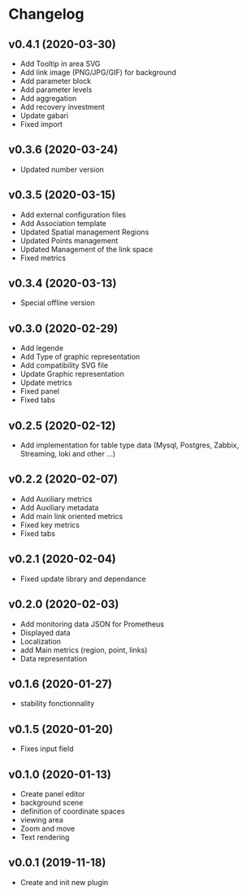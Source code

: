 # Changelog

## v0.4.1 (2020-03-30)

- Add Tooltip in area SVG
- Add link image (PNG/JPG/GIF) for background
- Add parameter block
- Add parameter levels
- Add aggregation
- Add recovery investment 
- Update gabari
- Fixed import

## v0.3.6 (2020-03-24)

- Updated number version

## v0.3.5 (2020-03-15)

- Add external configuration files
- Add Association template
- Updated Spatial management Regions
- Updated Points management
- Updated Management of the link space
- Fixed metrics

## v0.3.4 (2020-03-13)

- Special offline version

## v0.3.0 (2020-02-29)

- Add legende
- Add Type of graphic representation
- Add compatibility SVG file
- Update Graphic representation
- Update metrics
- Fixed panel
- Fixed tabs

## v0.2.5 (2020-02-12)

- Add implementation for table type data (Mysql, Postgres, Zabbix, Streaming, loki and other ...)

## v0.2.2 (2020-02-07)

- Add Auxiliary metrics
- Add Auxiliary metadata
- Add main link oriented metrics
- Fixed key metrics
- Fixed tabs

## v0.2.1 (2020-02-04)

- Fixed update library and dependance

## v0.2.0 (2020-02-03)

- Add monitoring data JSON for Prometheus
- Displayed data
- Localization
- add Main metrics (region, point, links)
- Data representation

## v0.1.6 (2020-01-27)

- stability fonctionnality

## v0.1.5 (2020-01-20)

- Fixes input field

## v0.1.0 (2020-01-13)

- Create panel editor
- background scene
- definition of coordinate spaces
- viewing area
- Zoom and move
- Text rendering

## v0.0.1 (2019-11-18)

- Create and init new plugin
